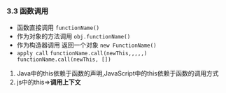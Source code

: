 ### 3.3 函数调用
+ 函数直接调用  `functionName()`
+ 作为对象的方法调用 `obj.functionName()`
+ 作为构造器调用 返回一个对象  `new FunctionName()`
+ `apply call`  `functionName.call(newThis,,,,,)   functionName.call(newThis, [])`
 
 
 
 
 1. Java中的this依赖于函数的声明,JavaScript中的this依赖于函数的调用方式
 2. js中的this=>**调用上下文**
